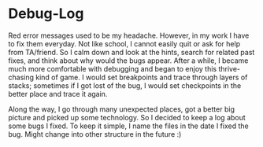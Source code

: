 # Debug-Log

Red error messages used to be my headache. However, in my work I have to fix them everyday. Not like
school, I cannot easily quit or ask for help from TA/friend. So I calm down and look at the hints, search for related past fixes, and think about why would the bugs appear. After a while, I became much more comfortable with debugging and began to enjoy this thrive-chasing kind of game. I would set breakpoints and trace through layers of stacks; sometimes if I got lost of the bug, I would set checkpoints in the better place and trace it again. 

Along the way, I go through many unexpected places, got a better big picture and picked up some technology. 
So I decided to keep a log about some bugs I fixed. To keep it simple, I name the files in the date
I fixed the bug. Might change into other structure in the future :) 

